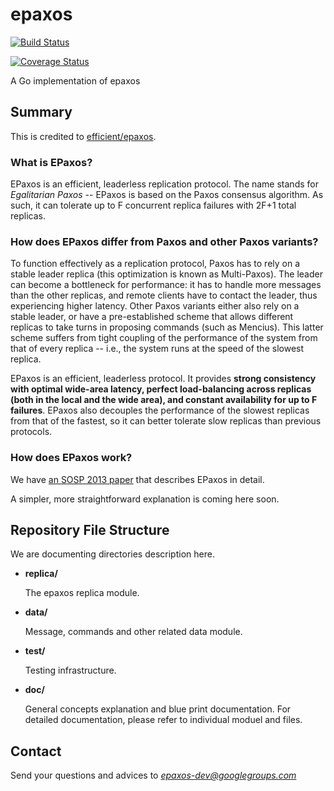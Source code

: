 epaxos
======
[![Build Status](https://drone.io/github.com/go-epaxos/epaxos/status.png)](https://drone.io/github.com/go-epaxos/epaxos/latest)

[![Coverage Status](https://coveralls.io/repos/go-epaxos/epaxos/badge.png)](https://coveralls.io/r/go-epaxos/epaxos)

A Go implementation of epaxos

Summary
------
This is credited to [efficient/epaxos](https://github.com/efficient/epaxos).

### What is EPaxos?


EPaxos is an efficient, leaderless replication protocol. The name stands for *Egalitarian Paxos* -- EPaxos is based
on the Paxos consensus algorithm. As such, it can tolerate up to F concurrent replica failures with 2F+1 total replicas.

### How does EPaxos differ from Paxos and other Paxos variants?

To function effectively as a replication protocol, Paxos has to rely on a stable leader replica (this optimization is known as Multi-Paxos). The leader can become a bottleneck for performance: it has to handle more messages than the other replicas, and remote clients have to contact the leader, thus experiencing higher latency. Other Paxos variants either also rely on a stable leader, or have a pre-established scheme that allows different replicas to take turns in proposing commands (such as Mencius). This latter scheme
suffers from tight coupling of the performance of the system from that of every replica -- i.e., the system runs at the speed of the slowest replica.

EPaxos is an efficient, leaderless protocol. It provides **strong consistency with optimal wide-area latency, perfect load-balancing across replicas (both in the local and the wide area), and constant availability for up to F failures**. EPaxos also decouples the performance of the slowest replicas from that of the fastest, so it can better tolerate slow replicas than previous protocols.

### How does EPaxos work?

We have [an SOSP 2013 paper](http://dl.acm.org/ft_gateway.cfm?id=2517350&ftid=1403953&dwn=1) that describes EPaxos in detail.

A simpler, more straightforward explanation is coming here soon.


Repository File Structure
------

We are documenting directories description here.

* **replica/**

  The epaxos replica module.

* **data/**

  Message, commands and other related data module.

* **test/**

  Testing infrastructure.

* **doc/**

  General concepts explanation and blue print documentation.
  For detailed documentation, please refer to individual moduel and files.

Contact
------
Send your questions and advices to *epaxos-dev@googlegroups.com*
